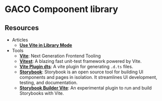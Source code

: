 # GACO Compoonent library

## Resources

- Articles
  - [**Use Vite in Library Mode**](https://vitejs.dev/guide/build.html#library-mode)
- Tools
  - [**Vite**](https://vitejs.dev/): Next Generation Frontend Tooling
  - [**Vitest**](https://vitest.dev/): A blazing fast unit-test framework powered by Vite.
  - [**Vite Plugin dts**](https://github.com/qmhc/vite-plugin-dts): A vite plugin for generating `.d.ts` files.
  - [**Storybook**](https://storybook.js.org/): Storybook is an open source tool for building UI components and pages in isolation. It streamlines UI development, testing, and documentation.
  - [**Storybook Builder Vite**](https://github.com/storybookjs/builder-vite): An experimental plugin to run and build Storybooks with Vite.
